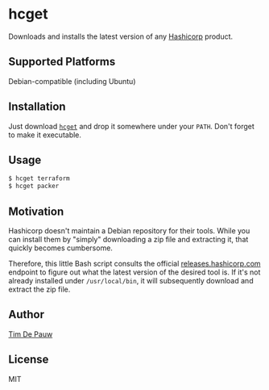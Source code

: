 # hcget

Downloads and installs the latest version of any
[Hashicorp](https://www.hashicorp.com/) product.

## Supported Platforms

Debian-compatible (including Ubuntu)

## Installation

Just download [`hcget`](hcget) and drop it somewhere under your `PATH`. Don't
forget to make it executable.

## Usage

```bash
$ hcget terraform
$ hcget packer
```

## Motivation

Hashicorp doesn't maintain a Debian repository for their tools. While you can
install them by "simply" downloading a zip file and extracting it, that quickly
becomes cumbersome.

Therefore, this little Bash script consults the official
[releases.hashicorp.com](https://releases.hashicorp.com/) endpoint to figure out
what the latest version of the desired tool is. If it's not already installed
under `/usr/local/bin`, it will subsequently download and extract the zip file.

## Author

[Tim De Pauw](https://tmdpw.eu/)

## License

MIT
